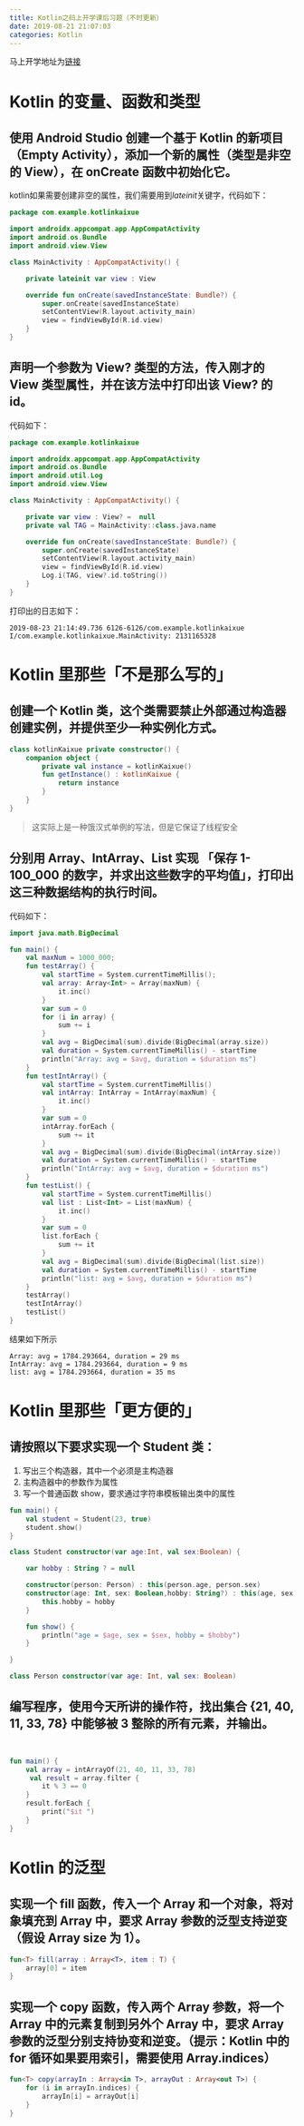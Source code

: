 ```yaml
---
title: Kotlin之码上开学课后习题（不时更新）
date: 2019-08-21 21:07:03
categories: Kotlin
---
```


马上开学地址为[链接](https://kaixue.io/)

# Kotlin 的变量、函数和类型

## 使用 Android Studio 创建一个基于 Kotlin 的新项目（Empty Activity），添加一个新的属性（类型是非空的 View），在 onCreate 函数中初始化它。

kotlin如果需要创建非空的属性，我们需要用到*lateinit*关键字，代码如下：

```kotlin
package com.example.kotlinkaixue

import androidx.appcompat.app.AppCompatActivity
import android.os.Bundle
import android.view.View

class MainActivity : AppCompatActivity() {

    private lateinit var view : View

    override fun onCreate(savedInstanceState: Bundle?) {
        super.onCreate(savedInstanceState)
        setContentView(R.layout.activity_main)
        view = findViewById(R.id.view)
    }
}
```

## 声明一个参数为 View? 类型的方法，传入刚才的 View 类型属性，并在该方法中打印出该 View? 的 id。

代码如下：

```kotlin
package com.example.kotlinkaixue

import androidx.appcompat.app.AppCompatActivity
import android.os.Bundle
import android.util.Log
import android.view.View

class MainActivity : AppCompatActivity() {

    private var view : View? =  null
    private val TAG = MainActivity::class.java.name

    override fun onCreate(savedInstanceState: Bundle?) {
        super.onCreate(savedInstanceState)
        setContentView(R.layout.activity_main)
        view = findViewById(R.id.view)
        Log.i(TAG, view?.id.toString())
    }
}
```

打印出的日志如下：

```
2019-08-23 21:14:49.736 6126-6126/com.example.kotlinkaixue I/com.example.kotlinkaixue.MainActivity: 2131165328
```

# Kotlin 里那些「不是那么写的」

## 创建一个 Kotlin 类，这个类需要禁止外部通过构造器创建实例，并提供至少一种实例化方式。

```kotlin
class kotlinKaixue private constructor() {
    companion object {
        private val instance = kotlinKaixue()
        fun getInstance() : kotlinKaixue {
            return instance
        }
    }
}
```

> 这实际上是一种饿汉式单例的写法，但是它保证了线程安全

## 分别用 Array、IntArray、List 实现 「保存 1-100_000 的数字，并求出这些数字的平均值」，打印出这三种数据结构的执行时间。

代码如下：

```kotlin
import java.math.BigDecimal

fun main() {
    val maxNum = 1000_000;
    fun testArray() {
        val startTime = System.currentTimeMillis();
        val array: Array<Int> = Array(maxNum) {
            it.inc()
        }
        var sum = 0
        for (i in array) {
            sum += i
        }
        val avg = BigDecimal(sum).divide(BigDecimal(array.size))
        val duration = System.currentTimeMillis() - startTime
        println("Array: avg = $avg, duration = $duration ms")
    }
    fun testIntArray() {
        val startTime = System.currentTimeMillis()
        val intArray: IntArray = IntArray(maxNum) {
            it.inc()
        }
        var sum = 0
        intArray.forEach {
            sum += it
        }
        val avg = BigDecimal(sum).divide(BigDecimal(intArray.size))
        val duration = System.currentTimeMillis() - startTime
        println("IntArray: avg = $avg, duration = $duration ms")
    }
    fun testList() {
        val startTime = System.currentTimeMillis()
        val list : List<Int> = List(maxNum) {
            it.inc()
        }
        var sum = 0
        list.forEach {
            sum += it
        }
        val avg = BigDecimal(sum).divide(BigDecimal(list.size))
        val duration = System.currentTimeMillis() - startTime
        println("list: avg = $avg, duration = $duration ms")
    }
    testArray()
    testIntArray()
    testList()
}
```

结果如下所示

```
Array: avg = 1784.293664, duration = 29 ms
IntArray: avg = 1784.293664, duration = 9 ms
list: avg = 1784.293664, duration = 35 ms
```

# Kotlin 里那些「更方便的」

## 请按照以下要求实现一个 Student 类：
1. 写出三个构造器，其中一个必须是主构造器
2. 主构造器中的参数作为属性
3. 写一个普通函数 show，要求通过字符串模板输出类中的属性

```kotlin
fun main() {
    val student = Student(23, true)
    student.show()
}

class Student constructor(var age:Int, val sex:Boolean) {

    var hobby : String ? = null

    constructor(person: Person) : this(person.age, person.sex)
    constructor(age: Int, sex: Boolean,hobby: String?) : this(age, sex) {
        this.hobby = hobby
    }

    fun show() {
        println("age = $age, sex = $sex, hobby = $hobby")
    }

}

class Person constructor(var age: Int, val sex: Boolean)
```

## 编写程序，使用今天所讲的操作符，找出集合 {21, 40, 11, 33, 78} 中能够被 3 整除的所有元素，并输出。

```kotlin


fun main() {
    val array = intArrayOf(21, 40, 11, 33, 78)
     val result = array.filter {
        it % 3 == 0
    }
    result.forEach {
        print("$it ")
    }
}
```

# Kotlin 的泛型

## 实现一个 fill 函数，传入一个 Array 和一个对象，将对象填充到 Array 中，要求 Array 参数的泛型支持逆变（假设 Array size 为 1）。

```kotlin
fun<T> fill(array : Array<T>, item : T) {
    array[0] = item
}
```

## 实现一个 copy 函数，传入两个 Array 参数，将一个 Array 中的元素复制到另外个 Array 中，要求 Array 参数的泛型分别支持协变和逆变。（提示：Kotlin 中的 for 循环如果要用索引，需要使用 Array.indices）

```kotlin
fun<T> copy(arrayIn : Array<in T>, arrayOut : Array<out T>) {
    for (i in arrayIn.indices) {
        arrayIn[i] = arrayOut[i]
    }
}
```

